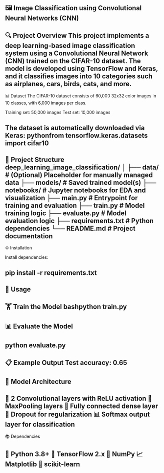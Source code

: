 🖼️ Image Classification using Convolutional Neural Networks (CNN)
-------
🔍 Project Overview
This project implements a deep learning-based image classification system using a Convolutional Neural Network (CNN) trained on the CIFAR-10 dataset. The model is developed using TensorFlow and Keras, and it classifies images into 10 categories such as airplanes, cars, birds, cats, and more.
-------------
📊 Dataset
The CIFAR-10 dataset consists of 60,000 32x32 color images in 10 classes, with 6,000 images per class.

Training set: 50,000 images
Test set: 10,000 images

The dataset is automatically downloaded via Keras:
pythonfrom tensorflow.keras.datasets import cifar10
---------------
📁 Project Structure
deep_learning_image_classification/
│
├── data/                # (Optional) Placeholder for manually managed data
├── models/              # Saved trained model(s)
├── notebooks/           # Jupyter notebooks for EDA and visualization
├── main.py              # Entrypoint for training and evaluation
├── train.py             # Model training logic
├── evaluate.py          # Model evaluation logic
├── requirements.txt     # Python dependencies
└── README.md            # Project documentation
---------------
⚙️ Installation

Install dependencies:

pip install -r requirements.txt
---------------

🚀 Usage
------------
🏋️ Train the Model
bashpython train.py
---------------
📊 Evaluate the Model
---------
python evaluate.py
-----------
📋 Example Output
Test accuracy: 0.65
-----------
🧠 Model Architecture
------
🔄 2 Convolutional layers with ReLU activation
🔽 MaxPooling layers
🔌 Fully connected dense layer
🎯 Dropout for regularization
📊 Softmax output layer for classification
-------

📚 Dependencies

🐍 Python 3.8+
🧠 TensorFlow 2.x
🔢 NumPy
📈 Matplotlib
🧪 scikit-learn
---------------

